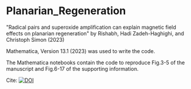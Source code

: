 # Planarian_Regeneration
"Radical pairs and superoxide amplification can explain magnetic field effects on planarian regeneration" by Rishabh, Hadi Zadeh-Haghighi, and Christoph Simon (2023)

Mathematica, Version 13.1 (2023) was used to write the code.

The Mathematica notebooks contain the code to reproduce Fig.3-5 of the manuscript and Fig.6-17 of the supporting information.

Cite: [![DOI](https://zenodo.org/badge/421993968.svg)](https://zenodo.org/doi/10.5281/zenodo.5606148)
